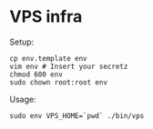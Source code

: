 VPS infra
=========

Setup:

```
cp env.template env
vim env # Insert your secretz
chmod 600 env
sudo chown root:root env
```

Usage:

```
sudo env VPS_HOME=`pwd` ./bin/vps
```

